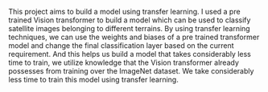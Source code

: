 This project aims to build a model using transfer learning. I used a pre trained Vision transformer to build a model which can be used to classify satellite images belonging to different terrains. By using transfer learning techniques, we can use the weights and biases of a pre trained transformer model and change the final classification layer based on the current requirement. And this helps us build a model that takes considerably less time to train, we utilize knowledge that the Vision transformer already possesses from training over the ImageNet dataset. We take considerably less time to train this model using transfer learning.    
